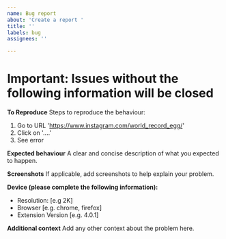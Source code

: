 ```yaml
---
name: Bug report
about: 'Create a report '
title: ''
labels: bug
assignees: ''

---
```


# Important: Issues without the following information will be closed

**To Reproduce**
Steps to reproduce the behaviour:
1. Go to URL 'https://www.instagram.com/world_record_egg/'
2. Click on '....'
3. See error

**Expected behaviour**
A clear and concise description of what you expected to happen.

**Screenshots**
If applicable, add screenshots to help explain your problem.

**Device (please complete the following information):**
- Resolution: [e.g 2K]
- Browser [e.g. chrome, firefox]
- Extension Version [e.g. 4.0.1]

**Additional context**
Add any other context about the problem here.
